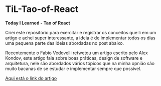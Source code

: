 # TiL-Tao-of-React

__Today I Learned - Tao of React__

Criei este repositório para exercitar e registrar os conceitos que li em um artigo e achei super interessante, a ideia é de implementar todos os dias uma pequena parte das ideias abordadas no post abaixo.

Recentemente o Fabio Vedovelli retwetou um artigo escrito pelo Alex Kondov, este artigo fala sobre boas práticas, design de software e arquitetura, nele são abordados vários tópicos que na minha opnião são muito bacanas de se estudar e implementar sempre que possível.

[Aqui está o link do artigo](https://alexkondov.com/tao-of-react/)
